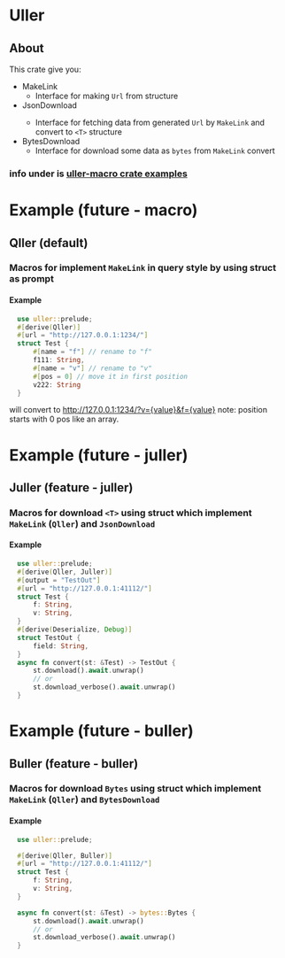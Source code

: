 # Uller

## About
This crate give you:
* MakeLink
  - Interface for making `Url` from structure
* JsonDownload<T>
  - Interface for fetching data from generated `Url` by `MakeLink` and convert to ``<T>`` structure
* BytesDownload
  - Interface for download some data as `bytes` from `MakeLink` convert

### info under is [uller-macro crate examples](https://crates.io/crates/uller_macro)

# Example (future - macro)

## Qller (default)
### Macros for implement `MakeLink` in query style by using struct as prompt
#### Example
```rust
  use uller::prelude;
  #[derive(Qller)]
  #[url = "http://127.0.0.1:1234/"]
  struct Test {
      #[name = "f"] // rename to "f"
      f111: String,
      #[name = "v"] // rename to "v"
      #[pos = 0] // move it in first position
      v222: String
  }
```
will convert to http://127.0.0.1:1234/?v={value}&f={value}
note: position starts with 0 pos like an array.

# Example (future - juller)

## Juller (feature - juller)
### Macros for download ``<T>`` using struct which implement `MakeLink` (`Qller`) and `JsonDownload`
#### Example
```rust
  use uller::prelude;
  #[derive(Qller, Juller)]
  #[output = "TestOut"]
  #[url = "http://127.0.0.1:41112/"]
  struct Test {
      f: String,
      v: String,
  }
  #[derive(Deserialize, Debug)]
  struct TestOut {
      field: String,
  }
  async fn convert(st: &Test) -> TestOut {
      st.download().await.unwrap()
      // or
      st.download_verbose().await.unwrap()
  }
```

# Example (future - buller)

## Buller (feature - buller)
### Macros for download `Bytes` using struct which implement `MakeLink` (`Qller`) and `BytesDownload`
#### Example
  ```rust
    use uller::prelude;

    #[derive(Qller, Buller)]
    #[url = "http://127.0.0.1:41112/"]
    struct Test {
        f: String,
        v: String,
    }

    async fn convert(st: &Test) -> bytes::Bytes {
        st.download().await.unwrap()
        // or
        st.download_verbose().await.unwrap()
    }
```
